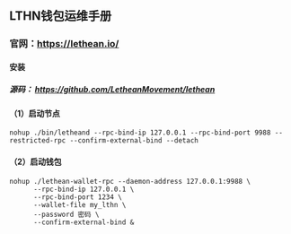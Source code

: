 ## LTHN钱包运维手册

### 官网：https://lethean.io/
#### 安装
##### 源码： https://github.com/LetheanMovement/lethean


#### （1）启动节点
`nohup ./bin/letheand --rpc-bind-ip 127.0.0.1 --rpc-bind-port 9988 --restricted-rpc --confirm-external-bind --detach`


#### （2）启动钱包
```
nohup ./lethean-wallet-rpc --daemon-address 127.0.0.1:9988 \
      --rpc-bind-ip 127.0.0.1 \
      --rpc-bind-port 1234 \
      --wallet-file my_lthn \
      --password 密码 \ 
      --confirm-external-bind &
```
